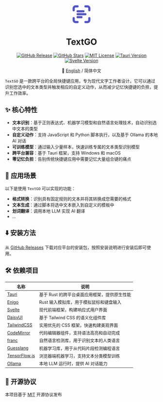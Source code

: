 <div align="center">

<img src="app-icon.png" alt="logo" width="64">

<h1>TextGO</h1>

[![GitHub Release](https://img.shields.io/github/v/release/C5H12O5/TextGO?logo=data:image/svg+xml;base64,PHN2ZyB4bWxucz0iaHR0cDovL3d3dy53My5vcmcvMjAwMC9zdmciIHdpZHRoPSIyNCIgaGVpZ2h0PSIyNCIgdmlld0JveD0iMCAwIDI0IDI0Ij4KCTxwYXRoIGZpbGw9Im5vbmUiIHN0cm9rZT0iI0ZGRkZGRiIgc3Ryb2tlLWxpbmVjYXA9InJvdW5kIiBzdHJva2UtbGluZWpvaW49InJvdW5kIiBzdHJva2Utd2lkdGg9IjIiIGQ9Ik00IDhWNmEyIDIgMCAwIDEgMi0yaDJNNCAxNnYyYTIgMiAwIDAgMCAyIDJoMm04LTE2aDJhMiAyIDAgMCAxIDIgMnYybS00IDEyaDJhMiAyIDAgMCAwIDItMnYtMk04IDEyaDhNOCA5aDZtLTYgNmg0IiAvPgo8L3N2Zz4=&label=Release&style=flat&color=blue)](https://github.com/C5H12O5/TextGO/releases)
[![GitHub Stars](https://img.shields.io/github/stars/C5H12O5/TextGO?logo=github&label=Stars&style=flat&color=yellow)](https://github.com/C5H12O5/TextGO/stargazers)
[![MIT License](https://img.shields.io/badge/License-MIT-green.svg)](LICENSE)
[![Tauri Version](https://img.shields.io/badge/Tauri-v2.8.5-24C8D8.svg?logo=tauri)](https://tauri.app/)
[![Svelte Version](https://img.shields.io/badge/Svelte-v5.41.0-FF3E00.svg?logo=svelte)](https://svelte.dev/)

📖 [English](README.md) / 简体中文

</div>

`TextGO` 是一款跨平台的全局快捷键应用，专为现代文字工作者设计。它可以通过识别您选中的文本类型并触发相应的自定义动作，从而减少记忆快捷键的负担，提升工作效率。

## ✨ 核心特性

- **文本识别**：基于正则表达式、机器学习模型和自然语言处理技术，自动识别选中文本的类型
- **自定义动作**：支持 JavaScript 和 Python 脚本执行，以及基于 Ollama 的本地 AI 对话
- **可训练模型**：通过输入少量样本，快速训练专属的文本类型识别模型
- **跨平台兼容**：基于 Tauri 框架，支持 Windows 和 macOS
- **零记忆负担**：告别传统快捷键应用中需要记忆大量组合键的痛点

## 🚀 应用场景

以下是使用 `TextGO` 可以实现的功能：

- **格式转换**：识别具有固定规则的文本并将其转换成您需要的格式
- **文本生成**：通过脚本将选中文本嵌入到自定义的模板中
- **划词翻译**：调用本地 LLM 实现 AI 翻译
- ...

## ⬇️ 安装方法

从 [GitHub Releases](https://github.com/C5H12O5/TextGO/releases) 下载对应平台的安装包，按照安装说明进行安装后即可使用。

## 🛠️ 依赖项目

| 名称                                           | 说明                                         |
| ---------------------------------------------- | -------------------------------------------- |
| [Tauri](https://tauri.app/)                    | 基于 Rust 的跨平台桌面应用框架，提供原生性能 |
| [Enigo](https://github.com/enigo-rs/enigo)     | Rust 输入模拟库，用于模拟鼠标和键盘输入      |
| [Svelte](https://svelte.dev/)                  | 现代前端框架，构建响应式用户界面             |
| [DaisyUI](https://daisyui.com/)                | 基于 Tailwind CSS 的语义化组件库             |
| [TailwindCSS](https://tailwindcss.com/)        | 实用优先的 CSS 框架，快速构建美观界面        |
| [CodeMirror](https://codemirror.net/)          | 代码编辑器组件，支持语法高亮和自动完成       |
| [franc](https://github.com/wooorm/franc)       | 自然语言检测库，用于识别文本的人类语言       |
| [Guesslang](https://github.com/yoeo/guesslang) | 机器学习库，用于从代码片段检测编程语言       |
| [TensorFlow.js](https://www.tensorflow.org/js) | 浏览器端机器学习，支持文本分类模型训练       |
| [Ollama](https://ollama.com/)                  | 本地 LLM 运行时，提供 AI 对话能力            |

## 📄 开源协议

本项目基于 [MIT](LICENSE) 开源协议发布

